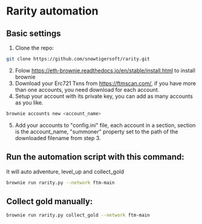 # Rarity automation

## Basic settings
1. Clone the repo:
```bash
git clone https://github.com/snowtigersoft/rarity.git
```
2. Folow https://eth-brownie.readthedocs.io/en/stable/install.html to install brownie
3. Download your Erc721 Txns from https://ftmscan.com/, if you have more than one accounts, you need download for each account.
4. Setup your account with its private key, you can add as many accounts as you like.
```bash
brownie accounts new <account_name>
```
5. Add your accounts to "config.ini" file, each account in a section, section is the account_name, "summoner" property set to the path of the downloaded filename from step 3.

## Run the automation script with this command:
It will auto adventure, level_up and collect_gold
```bash
brownie run rarity.py --network ftm-main
```

## Collect gold manually:
```bash
brownie run rarity.py collect_gold --network ftm-main
```